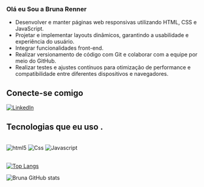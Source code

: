 ### Olá eu Sou a Bruna Renner 


- Desenvolver e manter páginas web responsivas utilizando HTML, CSS e JavaScript.
- Projetar e implementar layouts dinâmicos, garantindo a usabilidade e experiência do usuário.
- Integrar funcionalidades front-end.
- Realizar versionamento de código com Git e colaborar com a equipe por meio do GitHub.
- Realizar testes e ajustes contínuos para otimização de performance e compatibilidade entre diferentes dispositivos e navegadores.

## Conecte-se comigo
[![LinkedIn](https://img.shields.io/badge/LinkedIn-0077B5?style=for-the-badge&logo=linkedin&logoColor=white)](https://www.linkedin.com/in/bruna-renner/)


## Tecnologias que eu uso . 
<div style="display: inline_block"><br/>
<img alt="html5" src="https://img.shields.io/badge/HTML5-E34F26?style=for-the-badge&logo=html5&logoColor=white" />
<img alt="Css" src="https://img.shields.io/badge/CSS3-1572B6?style=for-the-badge&logo=css3&logoColor=white" />
<img alt="Javascript" src="https://img.shields.io/badge/JavaScript-F7DF1E?style=for-the-badge&logo=javascript&logoColor=black" />
</div><br/>

[![Top Langs](https://github-readme-stats.vercel.app/api/top-langs/?username=brunarenner&layout=donut)](https://github.com/anuraghazra/github-readme-stats)

![Bruna GitHub stats](https://github-readme-stats.vercel.app/api?username=brunarenner&show_icons=true&theme=dracula)



  





